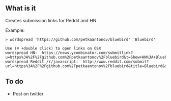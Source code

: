 What is it
----------

Creates submission links for Reddit and HN

Example:

    > wordspread 'https://github.com/petkaantonov/bluebird' 'Bluebird'

    Use (⌘ +double click) to open links on OSX
    wordspread HN:  https://news.ycombinator.com/submitlink?u=https%3A%2F%2Fgithub.com%2Fpetkaantonov%2Fbluebird&t=Show+HN%3A+Bluebird
    wordspread Reddit /r/javascript:  http://www.reddit.com/submit?url=https%3A%2F%2Fgithub.com%2Fpetkaantonov%2Fbluebird&title=Bluebird&sr=javascript

To do
-----

-   Post on twitter
